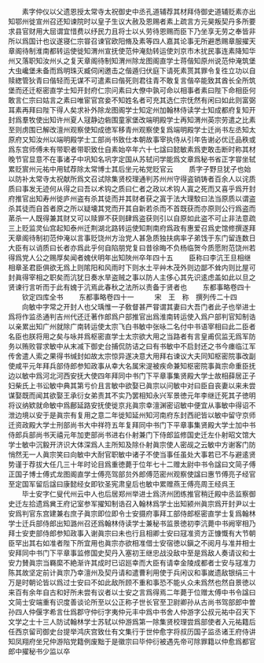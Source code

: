 <!-- { "loadSidebar": true } -->
　　素字仲仪以父遗恩授太常寺太祝御史中丞孔道辅荐其材拜侍御史道辅贬素亦出知鄂州徙宣州召还知谏院时以皇子生议大赦及恩赐者素上疏言方元昊叛契丹多所要求县官财用大屈谓宜惜费以纾民力且将士以乆劳待恩赐而臣下乃坐享无劳之奉皆非所以爲国计也议遂寝仁宗甞召谏官欧阳脩及素等四人嘉其论事无所避悉赐章服擢天章阁待制淮南都转运使徙知渭州宣抚使范仲淹劾转运使刘京市木扰民事连素降知华州又落职知汝州乆之复天章阁待制知渭州除龙图阁直学士蒋偕知原州说范仲淹筑堡大虫巉堡未备而爲明珠灭臧伺闲邀击之偕遁归伏庭下请死素贳其罪令复徃立功以自赎緫管狄青曰偕轻而无谋不可遣素曰偕死则君往青不敢复言偕卒能致其酋长全所筑堡而还迁枢密直学士知开封府仁宗问素曰大僚中孰可命以相事者素曰陛下命相臣何敢言仁宗曰姑言之素曰唯宦官宫妾不知姓名者可充其选仁宗怃然有闲曰如此则富弼耳素再拜曰陛下得人矣求补外除龙图阁学士知定州加翰林侍读学士知成都府复知开封爲羣牧使出知许州夏人冦静边砦围童家堡改端明殿学士再知渭州英宗劳遣之比素至则虏围已解改澶州观察使知成徳军移青州观察使复爲端明殿学士迁尚书左丞知太原府又知汝州以端明殿学士工部尚书致仕本朝故事宰执侍从引年告谢必优迁品秩或爲东宫师傅未有带职者带职致仕自素始卒年六十七諡曰懿敏素爲吏敢击断时称其材晚节官显意不在事诸子中巩知名巩字定国从苏轼问学能爲文章爲秘书省正字甞坐轼累贬賔州元祐中用轼荐除太常博士其后坐元祐党贬官云
　　质字子野旦犹子也始以防补太常寺太祝献所爲文召试除集贤校理通判苏州州守得盗销铸者百余人以诧质质曰事发无迹何从得之曰吾以术钩之质曰仁者之政以术钩人寘之死而又喜乎爲开封府推官出知寿州徙庐州盗有杀其徒而并其财者获之寘于法大理駮曰法当原质以谓盗杀其徒而自首者原之所以疑壊其党而开其自新若杀而不首既获而亦原则公行爲盗而苐杀一人既得兼其财又可以赎罪不获则肆爲盗获则引以自原如此盗不可止非法意疏三上贬监灵仙宫起知泰州迁荆湖北路转运使知荆南府爲政有惠爱召爲史馆修撰遂拜天章阁待制初范仲淹以言事贬饶州方治党人甚急质独扶病率子弟饯于东门留连数日大臣有以诮质曰长者亦爲此乎何自陷朋党复曰昔徐晦不负杨临贺今质愿附范饶州若得爲党人公之赐厚矣闻者媿伏明年出知陜州卒年四十五
　　臣称曰李沆王旦相继相章圣君臣俱欲无爲上则隂阳和风雨时下则水土平艸木茂外则边鄙不耸内则比屋可封眞得宰相之职矣而沆犹日奏水旱盗贼之事以防人主侈心其先识逺虑盖如此以旦之贤谏行言听而于此有媿于沆焉此春秋之法所以责备于贤者也
　　东都事略卷四十
　　钦定四库全书
　　东都事略卷四十一　　　宋　王　称　撰列传二十四
　　向敏中字常之开封人也父瑀惟一子敎督甚严甞谓其妻曰大吾门者此子也举进士爲将作监丞通判吉州代还迁著作郎爲户部推官出爲淮南转运使入爲户部判官知制诰以亲累出知广州就除广南转运使太宗飞白书敏中张咏二名付中书语宰相曰此二臣者名臣也朕将用之矣与咏并爲枢密直学士太宗欲大用之当路者有言皇甫侃监无爲军防务以贿败甞求敏中从末减下御史台捕侃防诘之曰有书敏中不启封还之书今瘗临江军传舍遣人索之果得书缄封如故太宗惊异遂决意大用拜右谏议大夫同知枢密院事改副使咸平元年拜兵部侍郎参知政事从幸大名属宋湜被疾命兼知枢密院事眞宗命重臣抚边以敏中爲河北河西安抚大使四年拜同中书门下平章事集贤殿大学士故相薛居正子妇柴氏上书讼敏中典其第亏价且言敏中欲娶已眞宗以问敏中对曰臣自丧妻以来未尝谋娶既而闻其欲娶王承衍女弟责其不实乃罢相知永兴军景徳元年李继迁死其子徳明将议纳欵就命敏中爲鄜延路安抚使徙京兆眞宗幸澶渊密诏敏中便宜从事敏中得诏不泄边境以安于是眞宗有复用之意二年徙知延州知河南府东封西祀皆以敏中留守京师迁资政殿大学士刑部尚书大中祥符五年复拜同中书门下平章事集贤殿大学士加中书侍郎兵部尚书天禧元年加吏部尚书进右仆射兼门下侍郎监修国史迁左仆射昭文馆大学士敏中沉毅开济识大体深爲人主所知及除仆射眞宗使人密觇之云敏中方谢客门防悄然无一人眞宗笑曰向敏中大耐官职敏中诸子不使当事任虽处大事若已不与避逺贤势谨于荐拔大任几三十年时论目爲重徳薨于位年七十二赠太尉中书令諡曰文简子傅正国子博士傅式龙图阁直学士傅亮驾部贠外郎傅范密州观察使諡曰惠节傅亮子经官至定国军留后諡曰康懿经女即钦圣宪肃皇后也敏中累赠燕王傅亮周王经呉王
　　毕士安字仁叟代州云中人也后居郑州举进士爲济州团练推官稍迁殿中丞监察御史迁左拾遗爲兾王府记室参军擢知制诰召入翰林爲学士出知颍州眞宗爲开封尹以士安爲判官东宫建兼右庶子眞宗即位即令士安摄府事拜工部侍郎枢密直学士复爲翰林学士迁兵部侍郎出知潞州召还爲翰林侍读学士兼秘书监景徳初李沆薨中书阙宰相乃拜士安吏部侍郎参知政事入谢眞宗曰未也行且相卿士安曰冦准资方正慷慨有大节朝臣罕出其右如准者陛下所宜用也眞宗亦欲相准借士安宿徳以鎭之不阅月与准并相士安拜同中书门下平章事监修国史契丹入塞初王继忠战没敌中至是爲敌人奏请议和士安力賛眞宗当羇縻不絶渐许其成时已诏廵幸而大臣有请幸金陵成都者士安与冦准力陈其故坚定前计眞宗乃幸澶州及契丹请和遣曹利用使于兵闲议和事嵗遗敌银绢三十万是时朝论皆以爲过士安曰不如此敌所顾不重和事恐不能乆众未爲然也然自景徳以来百有余年自古和好所未尝有议者以士安之言爲得焉二年薨于位赠太傅中书令諡曰文简士安端重有识度善谈论所至以公正称子世长官至卫尉卿孙从古尚书驾部郎中曽孙四人仲偃字希言仕爲郡守仲衍字夷仲元丰中爲中书舍人仲游字公叔元祐中召天下文学之士十三人防试翰林学士苏轼以仲游爲第一除集贤校理尝爲部使者入元祐籍后任西京留司御史台提举鸿庆宫致仕有文集行于世仲愈字将叔历国子监丞诸王府侍讲知凤翔府坐兄仲游陷党籍例废黜于是徽宗曰毕仲衍被遇先帝可除罪籍以仲愈爲都官郎中擢秘书少监以卒

